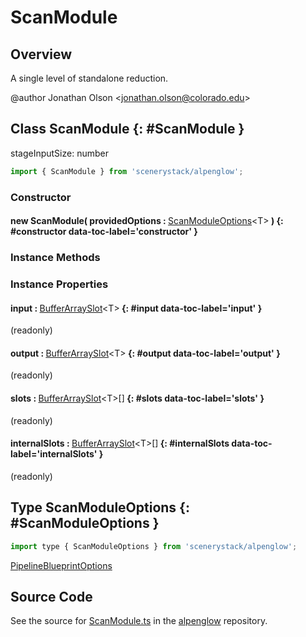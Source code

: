 # ScanModule

## Overview

A single level of standalone reduction.

@author Jonathan Olson &lt;jonathan.olson@colorado.edu&gt;

## Class ScanModule {: #ScanModule }


stageInputSize: number

```js
import { ScanModule } from 'scenerystack/alpenglow';
```
### Constructor

#### new ScanModule( providedOptions : <span style="font-weight: 400;">[ScanModuleOptions](../alpenglow/ScanModule.md#ScanModuleOptions)&lt;T&gt;</span> ) {: #constructor data-toc-label='constructor' }

### Instance Methods



### Instance Properties

#### input : <span style="font-weight: 400;">[BufferArraySlot](../alpenglow/BufferArraySlot.md)&lt;T&gt;</span> {: #input data-toc-label='input' }

(readonly)

#### output : <span style="font-weight: 400;">[BufferArraySlot](../alpenglow/BufferArraySlot.md)&lt;T&gt;</span> {: #output data-toc-label='output' }

(readonly)

#### slots : <span style="font-weight: 400;">[BufferArraySlot](../alpenglow/BufferArraySlot.md)&lt;T&gt;[]</span> {: #slots data-toc-label='slots' }

(readonly)

#### internalSlots : <span style="font-weight: 400;">[BufferArraySlot](../alpenglow/BufferArraySlot.md)&lt;T&gt;[]</span> {: #internalSlots data-toc-label='internalSlots' }

(readonly)



## Type ScanModuleOptions {: #ScanModuleOptions }


```js
import type { ScanModuleOptions } from 'scenerystack/alpenglow';
```
[PipelineBlueprintOptions](../alpenglow/PipelineBlueprint.md#PipelineBlueprintOptions)



## Source Code

See the source for [ScanModule.ts](https://github.com/phetsims/alpenglow/blob/main/js/webgpu/modules/gpu/ScanModule.ts) in the [alpenglow](https://github.com/phetsims/alpenglow) repository.
